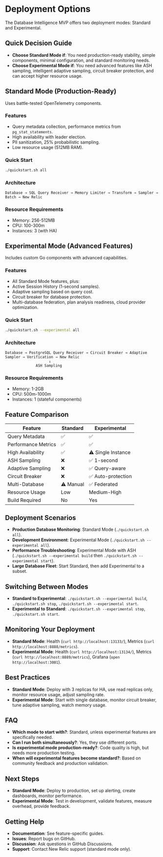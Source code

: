 # Deployment Options

The Database Intelligence MVP offers two deployment modes: Standard and Experimental.

## Quick Decision Guide

*   **Choose Standard Mode if**: You need production-ready stability, simple components, minimal configuration, and standard monitoring needs.
*   **Choose Experimental Mode if**: You need advanced features like ASH sampling, intelligent adaptive sampling, circuit breaker protection, and can accept higher resource usage.

## Standard Mode (Production-Ready)

Uses battle-tested OpenTelemetry components.

### Features
*   Query metadata collection, performance metrics from `pg_stat_statements`.
*   High availability with leader election.
*   PII sanitization, 25% probabilistic sampling.
*   Low resource usage (512MB RAM).

### Quick Start
```bash
./quickstart.sh all
```

### Architecture
```
Database → SQL Query Receiver → Memory Limiter → Transform → Sampler → Batch → New Relic
```

### Resource Requirements
*   Memory: 256-512MB
*   CPU: 100-300m
*   Instances: 3 (with HA)

## Experimental Mode (Advanced Features)

Includes custom Go components with advanced capabilities.

### Features
*   All Standard Mode features, plus:
*   Active Session History (1-second samples).
*   Adaptive sampling based on query cost.
*   Circuit breaker for database protection.
*   Multi-database federation, plan analysis readiness, cloud provider optimization.

### Quick Start
```bash
./quickstart.sh --experimental all
```

### Architecture
```
Database → PostgreSQL Query Receiver → Circuit Breaker → Adaptive Sampler → Verification → New Relic
                    ↓
              ASH Sampling
```

### Resource Requirements
*   Memory: 1-2GB
*   CPU: 500m-1000m
*   Instances: 1 (stateful components)

## Feature Comparison

| Feature | Standard | Experimental |
|---|---|---|
| Query Metadata | ✅ | ✅ |
| Performance Metrics | ✅ | ✅ |
| High Availability | ✅ | ⚠️ Single Instance |
| ASH Sampling | ❌ | ✅ 1-second |
| Adaptive Sampling | ❌ | ✅ Query-aware |
| Circuit Breaker | ❌ | ✅ Auto-protection |
| Multi-Database | ⚠️ Manual | ✅ Federated |
| Resource Usage | Low | Medium-High |
| Build Required | No | Yes |

## Deployment Scenarios

*   **Production Database Monitoring**: Standard Mode (`./quickstart.sh all`).
*   **Development Environment**: Experimental Mode (`./quickstart.sh --experimental all`).
*   **Performance Troubleshooting**: Experimental Mode with ASH (`./quickstart.sh --experimental build` then `./quickstart.sh --experimental start`).
*   **Large Database Fleet**: Start Standard, then add Experimental to a subset.

## Switching Between Modes

*   **Standard to Experimental**: `./quickstart.sh --experimental build`, `./quickstart.sh stop`, `./quickstart.sh --experimental start`.
*   **Experimental to Standard**: `./quickstart.sh --experimental stop`, `./quickstart.sh start`.

## Monitoring Your Deployment

*   **Standard Mode**: Health (`curl http://localhost:13133/`), Metrics (`curl http://localhost:8888/metrics`).
*   **Experimental Mode**: Health (`curl http://localhost:13134/`), Metrics (`curl http://localhost:8889/metrics`), Grafana (`open http://localhost:3001`).

## Best Practices

*   **Standard Mode**: Deploy with 3 replicas for HA, use read replicas only, monitor resource usage, adjust sampling rate.
*   **Experimental Mode**: Start with single database, monitor circuit breaker, tune adaptive sampling, watch memory usage.

## FAQ

*   **Which mode to start with?**: Standard, unless experimental features are specifically needed.
*   **Can I run both simultaneously?**: Yes, they use different ports.
*   **Is experimental mode production-ready?**: Code quality is high, but needs more production testing.
*   **When will experimental features become standard?**: Based on community feedback and production validation.

## Next Steps

*   **Standard Mode**: Deploy to production, set up alerting, create dashboards, monitor performance.
*   **Experimental Mode**: Test in development, validate features, measure overhead, provide feedback.

## Getting Help

*   **Documentation**: See feature-specific guides.
*   **Issues**: Report bugs on GitHub.
*   **Discussion**: Ask questions in GitHub Discussions.
*   **Support**: Contact New Relic support (standard mode only).
